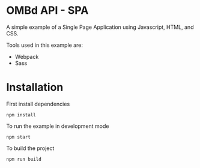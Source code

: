 # OMBd API - SPA
A simple example of a Single Page Application using Javascript, HTML, and CSS.

Tools used in this example are:
* Webpack
* Sass

# Installation
First install dependencies
```shell
npm install
```

To run the example in development mode
```shell
npm start
```

To build the project
```shell
npm run build
```
